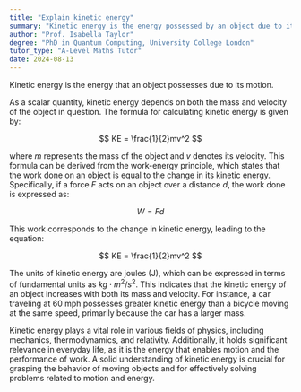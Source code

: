 ```yaml
---
title: "Explain kinetic energy"
summary: "Kinetic energy is the energy possessed by an object due to its motion."
author: "Prof. Isabella Taylor"
degree: "PhD in Quantum Computing, University College London"
tutor_type: "A-Level Maths Tutor"
date: 2024-08-13
---
```


Kinetic energy is the energy that an object possesses due to its motion.

As a scalar quantity, kinetic energy depends on both the mass and velocity of the object in question. The formula for calculating kinetic energy is given by:

$$
KE = \frac{1}{2}mv^2
$$

where $m$ represents the mass of the object and $v$ denotes its velocity. This formula can be derived from the work-energy principle, which states that the work done on an object is equal to the change in its kinetic energy. Specifically, if a force $F$ acts on an object over a distance $d$, the work done is expressed as:

$$
W = Fd
$$

This work corresponds to the change in kinetic energy, leading to the equation:

$$
KE = \frac{1}{2}mv^2
$$

The units of kinetic energy are joules (J), which can be expressed in terms of fundamental units as $kg \cdot m^2/s^2$. This indicates that the kinetic energy of an object increases with both its mass and velocity. For instance, a car traveling at $60$ mph possesses greater kinetic energy than a bicycle moving at the same speed, primarily because the car has a larger mass.

Kinetic energy plays a vital role in various fields of physics, including mechanics, thermodynamics, and relativity. Additionally, it holds significant relevance in everyday life, as it is the energy that enables motion and the performance of work. A solid understanding of kinetic energy is crucial for grasping the behavior of moving objects and for effectively solving problems related to motion and energy.
    